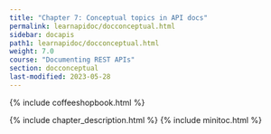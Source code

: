 ```yaml
---
title: "Chapter 7: Conceptual topics in API docs"
permalink: learnapidoc/docconceptual.html
sidebar: docapis
path1: learnapidoc/docconceptual.html
weight: 7.0
course: "Documenting REST APIs"
section: docconceptual
last-modified: 2023-05-28
---
```


{% include coffeeshopbook.html %}

{% include chapter_description.html %}
{% include minitoc.html %}
